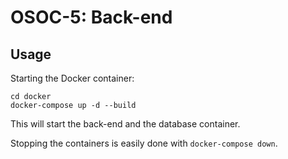 # OSOC-5: Back-end

## Usage
Starting the Docker container:
```
cd docker
docker-compose up -d --build
```

This will start the back-end and the database container.

Stopping the containers is easily done with `docker-compose down`.
